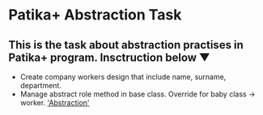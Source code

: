 # Patika+ Abstraction Task
## This is the task about abstraction practises in Patika+ program. Insctruction below ▼
- Create company workers design that include name, surname, department.
- Manage abstract role method in base class. Override for baby class -> worker. ['Abstraction'](https://github.com/Chessfull/PatikaAbstractionTask/blob/master/Abstraction.cs)

